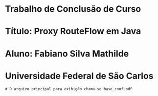 # Trabalho de Conclusão de Curso
# Título: Proxy RouteFlow em Java
# Aluno: Fabiano Silva Mathilde
# Universidade Federal de São Carlos





```
# O arquivo principal para exibição chama-se base_conf.pdf
```
